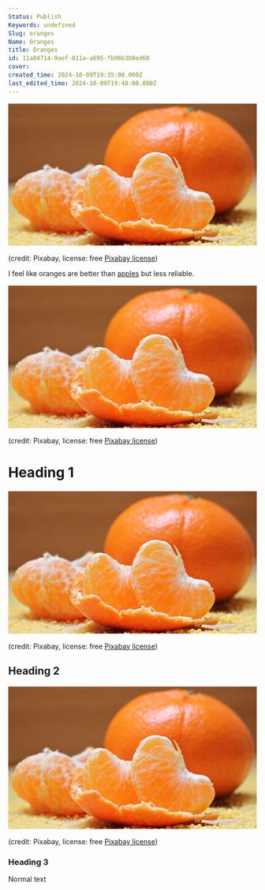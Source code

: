 ```yaml
---
Status: Publish
Keywords: undefined
Slug: oranges
Name: Oranges
title: Oranges
id: 11a04714-9aef-811a-a695-fb96b3b0ed60
cover: 
created_time: 2024-10-09T19:35:00.000Z
last_edited_time: 2024-10-09T19:48:00.000Z
---
```




![oranges.11a04714-9aef-81f3-a08a-e7ed2ab02d9a.png](/notion-downloader-sample/database/oranges/oranges.11a04714-9aef-81f3-a08a-e7ed2ab02d9a.png)


(credit: Pixabay, license: free [Pixabay license](https://pixabay.com/service/license/))


I feel like oranges are better than [apples](/notion-downloader-sample/database/apples-are-good.md) but less reliable.


![oranges.11a04714-9aef-8159-9f5e-ef38abc20e83.png](/notion-downloader-sample/database/oranges/oranges.11a04714-9aef-8159-9f5e-ef38abc20e83.png)


(credit: Pixabay, license: free [Pixabay license](https://pixabay.com/service/license/))


# Heading 1


![oranges.11a04714-9aef-81bc-9343-c5c02297462f.png](/notion-downloader-sample/database/oranges/oranges.11a04714-9aef-81bc-9343-c5c02297462f.png)


(credit: Pixabay, license: free [Pixabay license](https://pixabay.com/service/license/))


## Heading 2


![oranges.11a04714-9aef-811b-b615-e21506d10f2a.png](/notion-downloader-sample/database/oranges/oranges.11a04714-9aef-811b-b615-e21506d10f2a.png)


(credit: Pixabay, license: free [Pixabay license](https://pixabay.com/service/license/))


### Heading 3


Normal text

